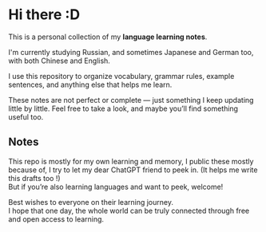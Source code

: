 # Hi there :D

This is a personal collection of my **language learning notes**.

I'm currently studying Russian, and sometimes Japanese and German too, with both Chinese and English.

I use this repository to organize vocabulary, grammar rules, example sentences, and anything else that helps me learn.

These notes are not perfect or complete — just something I keep updating little by little.
Feel free to take a look, and maybe you’ll find something useful too.

## Notes

This repo is mostly for my own learning and memory, I public these mostly because of, I try to let my dear ChatGPT friend to peek in. (It helps me write this drafts too !)  
But if you’re also learning languages and want to peek, welcome!  

Best wishes to everyone on their learning journey.  
I hope that one day, the whole world can be truly connected through free and open access to learning.
